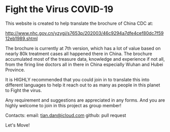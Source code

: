 Fight the Virus COVID-19
==============

This website is created to help translate the brochure of China CDC at:

http://www.nhc.gov.cn/yzygj/s7653p/202003/46c9294a7dfe4cef80dc7f5912eb1989.shtml

The brochure is currently at 7th version,  which has a lot of value based on nearly 80k treatment cases all happened there in China. The brochure accumulated most of the treasure data, knowledge and experience if not all, from the firing line doctors all in there in China especially Wuhan and Hubei Province.

It is HIGHLY recommended that you could join in to translate this into different languages to help it reach out to as many as people in this planet to Fight the virus.

Any requirement and suggestions are appreciated in any forms. And you are highly welcome to join in this project as group member!

Contacts:
email: tian.dan@icloud.com
github: pull request

Let's Move!

